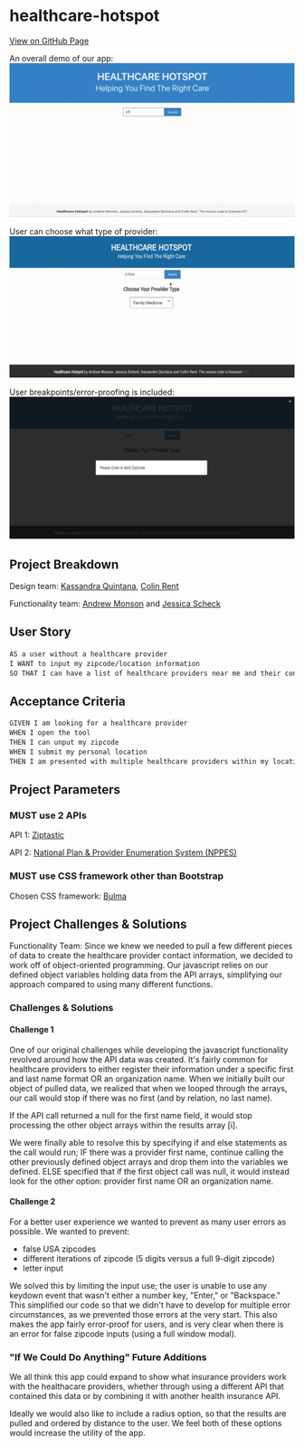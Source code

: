 # healthcare-hotspot

[View on GitHub Page](https://andrewcmonson.github.io/healthcare-hotspot/)

An overall demo of our app:
![Healthcare Hotspot Demo Gif](./resources/healthcare-hotspot-demo.gif)

User can choose what type of provider:
![Provider Type Dropdown](./resources/provider-type-choices.gif)

User breakpoints/error-proofing is included:
![User Invalid Zip Modal](./resources/invalid-zip-breakpoint.png)

## Project Breakdown

Design team:
[Kassandra Quintana](https://github.com/kassandraq), [Colin Rent](https://github.com/Crent99)

Functionality team:
[Andrew Monson](https://github.com/AndrewCMonson) and [Jessica Scheck](https://github.com/Jessmica11)

## User Story

```md
AS a user without a healthcare provider
I WANT to input my zipcode/location information
SO THAT I can have a list of healthcare providers near me and their contact information
```

## Acceptance Criteria

```md
GIVEN I am looking for a healthcare provider
WHEN I open the tool
THEN I can unput my zipcode
WHEN I submit my personal location
THEN I am presented with multiple healthcare providers within my location range with their contact information
```

## Project Parameters

### MUST use 2 APIs

API 1:
[Ziptastic](https://www.ziptasticAPI.com/)

API 2:
[National Plan & Provider Enumeration System (NPPES) ](https://npiregistry.cms.hhs.gov/api-page)

### MUST use CSS framework other than Bootstrap

Chosen CSS framework: [Bulma](https://bulma.io/)

## Project Challenges & Solutions

Functionality Team:
Since we knew we needed to pull a few different pieces of data to create the healthcare provider contact information, we decided to work off of object-oriented programming. Our javascript relies on our defined object variables holding data from the API arrays, simplifying our approach compared to using many different functions.

### Challenges & Solutions

#### Challenge 1

One of our original challenges while developing the javascript functionality revolved around how the API data was created. It's fairly common for healthcare providers to either register their information under a specific first and last name format OR an organization name. When we initially built our object of pulled data, we realized that when we looped through the arrays, our call would stop if there was no first (and by relation, no last name).

If the API call returned a null for the first name field, it would stop processing the other object arrays within the results array [i].

We were finally able to resolve this by specifying if and else statements as the call would run; IF there was a provider first name, continue calling the other previously defined object arrays and drop them into the variables we defined. ELSE specified that if the first object call was null, it would instead look for the other option: provider first name OR an organization name.

#### Challenge 2

For a better user experience we wanted to prevent as many user errors as possible. We wanted to prevent:

- false USA zipcodes
- different iterations of zipcode (5 digits versus a full 9-digit zipcode)
- letter input

We solved this by limiting the input use; the user is unable to use any keydown event that wasn't either a number key, "Enter," or "Backspace." This simplified our code so that we didn't have to develop for multiple error circumstances, as we prevented those errors at the very start. This also makes the app fairly error-proof for users, and is very clear when there is an error for false zipcode inputs (using a full window modal).

### "If We Could Do Anything" Future Additions

We all think this app could expand to show what insurance providers work with the healthacare providers, whether through using a different API that contained this data or by combining it with another health insurance API.

Ideally we would also like to include a radius option, so that the results are pulled and ordered by distance to the user. We feel both of these options would increase the utility of the app.
